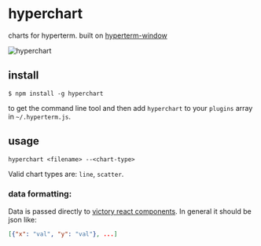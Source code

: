 # hyperchart
charts for hyperterm. built on [hyperterm-window](https://github.com/mathisonian/hyperterm-window)

![hyperchart](https://cloud.githubusercontent.com/assets/1074773/17677176/9e821b4c-62ff-11e6-926a-6c0d8a914118.gif)

## install

```
$ npm install -g hyperchart
```

to get the command line tool and then add `hyperchart` to your `plugins` array in `~/.hyperterm.js`.


## usage

```
hyperchart <filename> --<chart-type>
```

Valid chart types are: `line`, `scatter`.


### data formatting:

Data is passed directly to [victory react components](https://formidable.com/open-source/victory/). In general it should be json like:

```json
[{"x": "val", "y": "val"}, ...]
```
